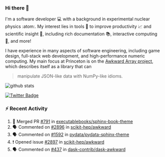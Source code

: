 ### Hi there 👋 

I'm a software developer 💻 with a background in experimental nuclear physics :atom:. My interest lies in tools :wrench: to improve productivity :chart_with_upwards_trend: and scientific insight :telescope:, including rich documentation 📚, interactive computing 🧮, and more! 

I have experience in many aspects of software engineering, including game design, full-stack web development, and high-performance numeric computing. My main focus at Princeton is on the [Awkward Array project](awkward-array.org/), which describes itself as a library that can 
> manipulate JSON-like data with NumPy-like idioms.

![github stats](https://github-readme-stats.vercel.app/api?username=agoose77&show_icons=true&hide_rank=true&hide_title=true&bg_color=30,e76445,904e95&text_color=efe3ec&icon_color=efe3ec)
<!--
**agoose77/agoose77** is a ✨ _special_ ✨ repository because its `README.md` (this file) appears on your GitHub profile.

Here are some ideas to get you started:

- 🔭 I’m currently working on ...
- 🌱 I’m currently learning ...
- 👯 I’m looking to collaborate on ...
- 🤔 I’m looking for help with ...
- 💬 Ask me about ...
- 📫 How to reach me: ...
- 😄 Pronouns: ...
- ⚡ Fun fact: ...
-->

[![Twitter Badge](https://img.shields.io/twitter/follow/agoose77?style=flat-square&logo=Twitter&logoColor=white&color=cornflowerblue)](https://twitter.com/agoose77)

### :zap: Recent Activity

<!--START_SECTION:activity-->
1. 🎉 Merged PR [#791](https://github.com/executablebooks/sphinx-book-theme/pull/791) in [executablebooks/sphinx-book-theme](https://github.com/executablebooks/sphinx-book-theme)
2. 🗣 Commented on [#2896](https://github.com/scikit-hep/awkward/pull/2896#issuecomment-1855715332) in [scikit-hep/awkward](https://github.com/scikit-hep/awkward)
3. 🗣 Commented on [#1592](https://github.com/pydata/pydata-sphinx-theme/pull/1592#issuecomment-1854487680) in [pydata/pydata-sphinx-theme](https://github.com/pydata/pydata-sphinx-theme)
4. ❗ Opened issue [#2897](https://github.com/scikit-hep/awkward/issues/2897) in [scikit-hep/awkward](https://github.com/scikit-hep/awkward)
5. 🗣 Commented on [#437](https://github.com/dask-contrib/dask-awkward/pull/437#issuecomment-1853944498) in [dask-contrib/dask-awkward](https://github.com/dask-contrib/dask-awkward)
<!--END_SECTION:activity-->
